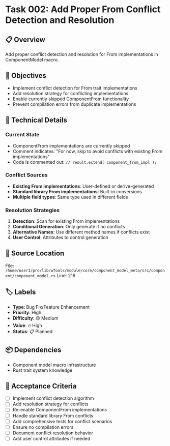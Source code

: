# Task 002: Add Proper From Conflict Detection and Resolution

## 📋 **Overview**
Add proper conflict detection and resolution for From implementations in ComponentModel macro.

## 🎯 **Objectives**
- Implement conflict detection for From trait implementations
- Add resolution strategy for conflicting implementations
- Enable currently skipped ComponentFrom functionality
- Prevent compilation errors from duplicate implementations

## 🔧 **Technical Details**

### Current State
- ComponentFrom implementations are currently skipped
- Comment indicates: "For now, skip to avoid conflicts with existing From implementations"
- Code is commented out: `// result.extend( component_from_impl );`

### Conflict Sources
- **Existing From implementations**: User-defined or derive-generated
- **Standard library From implementations**: Built-in conversions
- **Multiple field types**: Same type used in different fields

### Resolution Strategies
1. **Detection**: Scan for existing From implementations
2. **Conditional Generation**: Only generate if no conflicts
3. **Alternative Names**: Use different method names if conflicts exist
4. **User Control**: Attributes to control generation

## 📍 **Source Location**
File: `/home/user1/pro/lib/wTools/module/core/component_model_meta/src/component/component_model.rs`
Line: 216

## 🏷️ **Labels**
- **Type**: Bug Fix/Feature Enhancement  
- **Priority**: High
- **Difficulty**: 🟡 Medium
- **Value**: 🔥 High
- **Status**: 📋 Planned

## 📦 **Dependencies**
- Component model macro infrastructure
- Rust trait system knowledge

## 🧪 **Acceptance Criteria**
- [ ] Implement conflict detection algorithm
- [ ] Add resolution strategy for conflicts
- [ ] Re-enable ComponentFrom implementations
- [ ] Handle standard library From conflicts
- [ ] Add comprehensive tests for conflict scenarios
- [ ] Ensure no compilation errors
- [ ] Document conflict resolution behavior
- [ ] Add user control attributes if needed